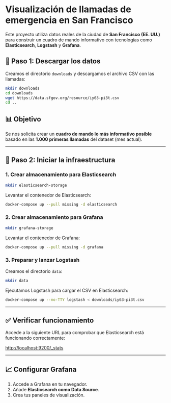 # Visualización de llamadas de emergencia en San Francisco

Este proyecto utiliza datos reales de la ciudad de **San Francisco (EE. UU.)** para construir un cuadro de mando informativo con tecnologías como **Elasticsearch**, **Logstash** y **Grafana**.

## 📁 Paso 1: Descargar los datos

Creamos el directorio `downloads` y descargamos el archivo CSV con las llamadas:

```bash
mkdir downloads
cd downloads
wget https://data.sfgov.org/resource/iy63-pi3t.csv
cd ..
```

## 📊 Objetivo

Se nos solicita crear un **cuadro de mando lo más informativo posible** basado en las **1.000 primeras llamadas** del dataset (mes actual).

---

## 🚀 Paso 2: Iniciar la infraestructura

### 1. Crear almacenamiento para Elasticsearch

```bash
mkdir elasticsearch-storage
```

Levantar el contenedor de Elasticsearch:

```bash
docker-compose up --pull missing -d elasticsearch
```

### 2. Crear almacenamiento para Grafana

```bash
mkdir grafana-storage
```

Levantar el contenedor de Grafana:

```bash
docker-compose up --pull missing -d grafana
```

### 3. Preparar y lanzar Logstash

Creamos el directorio `data`:

```bash
mkdir data
```

Ejecutamos Logstash para cargar el CSV en Elasticsearch:

```bash
docker-compose up --no-TTY logstash < downloads/iy63-pi3t.csv
```

---

## ✅ Verificar funcionamiento

Accede a la siguiente URL para comprobar que Elasticsearch está funcionando correctamente:

[http://localhost:9200/_stats](http://localhost:9200/_stats)

---

## 📈 Configurar Grafana

1. Accede a Grafana en tu navegador.
2. Añade **Elasticsearch como Data Source**.
3. Crea tus paneles de visualización.

